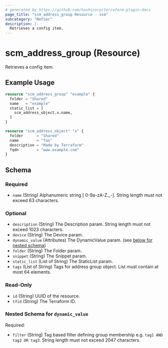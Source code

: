 ```yaml
---
# generated by https://github.com/hashicorp/terraform-plugin-docs
page_title: "scm_address_group Resource - scm"
subcategory: "NetSec"
description: |-
  Retrieves a config item.
---
```


# scm_address_group (Resource)

Retrieves a config item.

## Example Usage

```terraform
resource "scm_address_group" "example" {
  folder = "Shared"
  name   = "example"
  static_list = [
    scm_address_object.x.name,
  ]
}

resource "scm_address_object" "x" {
  folder      = "Shared"
  name        = "foo"
  description = "Made by Terraform"
  fqdn        = "www.example.com"
}
```

<!-- schema generated by tfplugindocs -->
## Schema

### Required

- `name` (String) Alphanumeric string [ 0-9a-zA-Z._-]. String length must not exceed 63 characters.

### Optional

- `description` (String) The Description param. String length must not exceed 1023 characters.
- `device` (String) The Device param.
- `dynamic_value` (Attributes) The DynamicValue param. (see [below for nested schema](#nestedatt--dynamic_value))
- `folder` (String) The Folder param.
- `snippet` (String) The Snippet param.
- `static_list` (List of String) The StaticList param.
- `tags` (List of String) Tags for address group object. List must contain at most 64 elements.

### Read-Only

- `id` (String) UUID of the resource.
- `tfid` (String) The Terraform ID.

<a id="nestedatt--dynamic_value"></a>
### Nested Schema for `dynamic_value`

Required:

- `filter` (String) Tag based filter defining group membership e.g. `tag1 AND tag2 OR tag3`. String length must not exceed 2047 characters.
